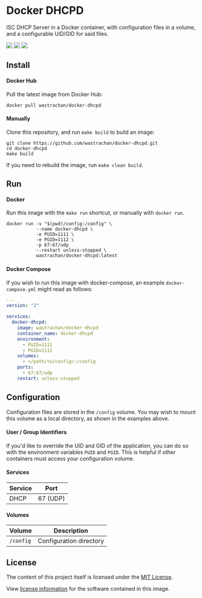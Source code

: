 Docker DHCPD
============

ISC DHCP Server in a Docker container, with configuration files in a volume, and a configurable UID/GID for said files.

[![](https://circleci.com/gh/wastrachan/docker-dhcpd.svg?style=svg)](https://circleci.com/gh/wastrachan/docker-dhcpd)
[![](https://images.microbadger.com/badges/image/wastrachan/docker-dhcpd.svg)](https://microbadger.com/images/wastrachan/docker-dhcpd)
[![](https://img.shields.io/docker-dhcpd/pulls/wastrachan/docker-dhcpd.svg)](https://hub.docker-dhcpd.com/r/wastrachan/docker-dhcpd)

## Install

#### Docker Hub
Pull the latest image from Docker Hub:

```shell
docker pull wastrachan/docker-dhcpd
```

#### Manually
Clone this repository, and run `make build` to build an image:

```shell
git clone https://github.com/wastrachan/docker-dhcpd.git
cd docker-dhcpd
make build
```

If you need to rebuild the image, run `make clean build`.


## Run

#### Docker
Run this image with the `make run` shortcut, or manually with `docker run`.


```shell
docker run -v "$(pwd)/config:/config" \
           --name docker-dhcpd \
           -e PUID=1111 \
           -e PGID=1112 \
           -p 67:67/udp
           --restart unless-stopped \
           wastrachan/docker-dhcpd:latest
```


#### Docker Compose
If you wish to run this image with docker-compose, an example `docker-compose.yml` might read as follows:

```yaml
---
version: "2"

services:
  docker-dhcpd:
    image: wastrachan/docker-dhcpd
    container_name: docker-dhcpd
    environment:
      - PUID=1111
      - PGID=1112
    volumes:
      - </path/to/config>:/config
    ports:
      - 67:67/udp
    restart: unless-stopped
```


## Configuration
Configuration files are stored in the `/config` volume. You may wish to mount this volume as a local directory, as shown in the examples above.


#### User / Group Identifiers
If you'd like to override the UID and GID of the application, you can do so with the environment variables `PUID` and `PGID`. This is helpful if other containers must access your configuration volume.

#### Services
Service     | Port
------------|-----
DHCP        | 67 (UDP)

#### Volumes
Volume          | Description
----------------|-------------
`/config`       | Configuration directory


## License
The content of this project itself is licensed under the [MIT License](LICENSE).

View [license information](https://www.isc.org/licenses/) for the software contained in this image.

